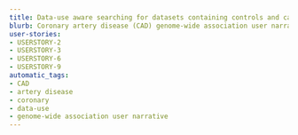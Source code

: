 ```yaml
---
title: Data-use aware searching for datasets containing controls and cases with coronary artery disease
blurb: Coronary artery disease (CAD) genome-wide association user narrative.
user-stories:
- USERSTORY-2
- USERSTORY-3
- USERSTORY-6
- USERSTORY-9
automatic_tags:
- CAD
- artery disease
- coronary
- data-use
- genome-wide association user narrative
---
```

